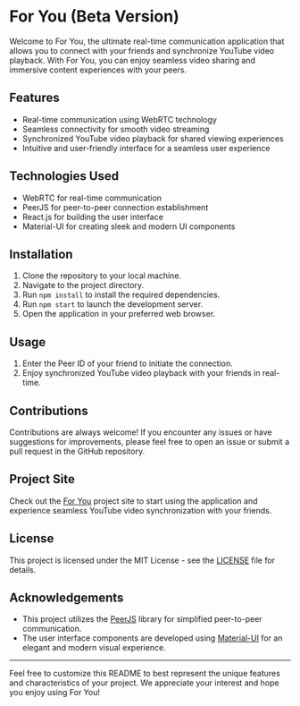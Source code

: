 # For You (Beta Version)

Welcome to For You, the ultimate real-time communication application that allows you to connect with your friends and synchronize YouTube video playback. With For You, you can enjoy seamless video sharing and immersive content experiences with your peers.

## Features

- Real-time communication using WebRTC technology
- Seamless connectivity for smooth video streaming
- Synchronized YouTube video playback for shared viewing experiences
- Intuitive and user-friendly interface for a seamless user experience

## Technologies Used

- WebRTC for real-time communication
- PeerJS for peer-to-peer connection establishment
- React.js for building the user interface
- Material-UI for creating sleek and modern UI components

## Installation

1. Clone the repository to your local machine.
2. Navigate to the project directory.
3. Run `npm install` to install the required dependencies.
4. Run `npm start` to launch the development server.
5. Open the application in your preferred web browser.

## Usage

1. Enter the Peer ID of your friend to initiate the connection.
2. Enjoy synchronized YouTube video playback with your friends in real-time.

## Contributions

Contributions are always welcome! If you encounter any issues or have suggestions for improvements, please feel free to open an issue or submit a pull request in the GitHub repository.

## Project Site

Check out the [For You](https://for-you-khaki.vercel.app/) project site to start using the application and experience seamless YouTube video synchronization with your friends.

## License

This project is licensed under the MIT License - see the [LICENSE](LICENSE) file for details.

## Acknowledgements

- This project utilizes the [PeerJS](https://peerjs.com/) library for simplified peer-to-peer communication.
- The user interface components are developed using [Material-UI](https://material-ui.com/) for an elegant and modern visual experience.

---

Feel free to customize this README to best represent the unique features and characteristics of your project. We appreciate your interest and hope you enjoy using For You!

